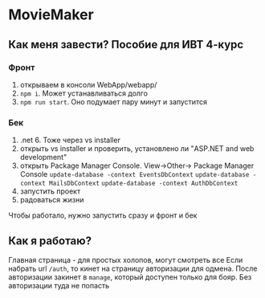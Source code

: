 # MovieMaker
## Как меня завести? Пособие для ИВТ 4-курс
### Фронт
1. открываем в консоли WebApp/webapp/
2. `npm i`. Может устанавливаться долго
3. `npm run start`. Оно подумает пару минут и запустится
### Бек
1. .net 6. Тоже через vs installer
2. открыть vs installer и проверить, установлено ли "ASP.NET and web development"
3. открыть Package Manager Console. View->Other-> Package Manager Console
  `update-database -context EventsDbContext`
  `update-database -context MailsDbContext`
  `update-database -context AuthDbContext`
4. запустить проект
5. радоваться жизни

Чтобы работало, нужно запустить сразу и фронт и бек

## Как я работаю?
Главная страница - для простых холопов, могут смотреть все
Если набрать url `/auth`, то кинет на страницу авторизации для одмена. После авторизации закинет в `manage`, который доступен только для бояр. Без авторизации туда не попасть

